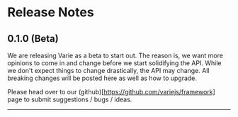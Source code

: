 # Release Notes

## 0.1.0 (Beta)

We are releasing Varie as a beta to start out. The reason is, we want
more opinions to come in and change before we start solidifying the API.
While we don't expect things to change drastically, the API may change.
All breaking changes will be posted here as well as how to upgrade.

Please head over to our (github)[https://github.com/variejs/framework] page to submit suggestions / bugs / ideas.

---
